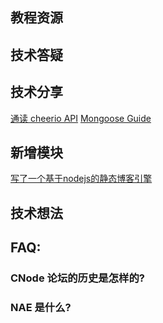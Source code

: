 教程资源
------



技术答疑
------

技术分享
------

[通读 cheerio API](http://cnodejs.org/topic/5203a71844e76d216a727d2e)
[Mongoose Guide](http://cnodejs.org/topic/5206581b44e76d216aae072e)

新增模块
------

[写了一个基于nodejs的静态博客引擎](http://cnodejs.org/topic/5205faa244e76d216aa538f9)

技术想法
------

FAQ:
------

### CNode 论坛的历史是怎样的?

### NAE 是什么?